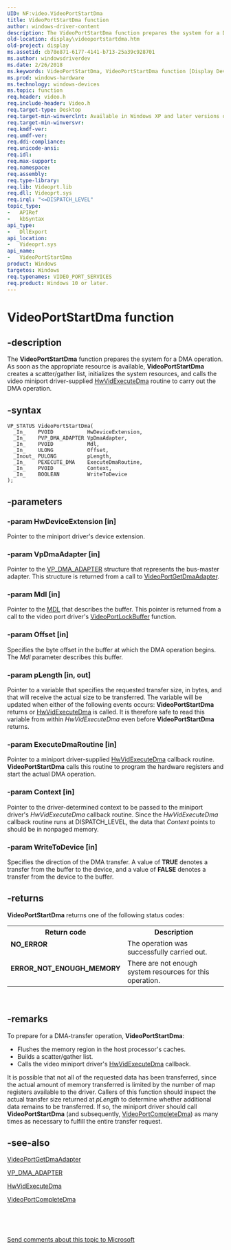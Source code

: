 ```yaml
---
UID: NF:video.VideoPortStartDma
title: VideoPortStartDma function
author: windows-driver-content
description: The VideoPortStartDma function prepares the system for a DMA operation.
old-location: display\videoportstartdma.htm
old-project: display
ms.assetid: cb78e871-6177-4141-b713-25a39c928701
ms.author: windowsdriverdev
ms.date: 2/26/2018
ms.keywords: VideoPortStartDma, VideoPortStartDma function [Display Devices], VideoPort_Functions_b568d7ff-2e88-4afe-827b-4e54e075718c.xml, display.videoportstartdma, video/VideoPortStartDma
ms.prod: windows-hardware
ms.technology: windows-devices
ms.topic: function
req.header: video.h
req.include-header: Video.h
req.target-type: Desktop
req.target-min-winverclnt: Available in Windows XP and later versions of the Windows operating systems.
req.target-min-winversvr: 
req.kmdf-ver: 
req.umdf-ver: 
req.ddi-compliance: 
req.unicode-ansi: 
req.idl: 
req.max-support: 
req.namespace: 
req.assembly: 
req.type-library: 
req.lib: Videoprt.lib
req.dll: Videoprt.sys
req.irql: "<=DISPATCH_LEVEL"
topic_type:
-	APIRef
-	kbSyntax
api_type:
-	DllExport
api_location:
-	Videoprt.sys
api_name:
-	VideoPortStartDma
product: Windows
targetos: Windows
req.typenames: VIDEO_PORT_SERVICES
req.product: Windows 10 or later.
---
```


# VideoPortStartDma function


## -description


The <b>VideoPortStartDma</b> function prepares the system for a DMA operation. As soon as the appropriate resource is available, <b>VideoPortStartDma</b> creates a scatter/gather list, initializes the system resources, and calls the video miniport driver-supplied <a href="..\video\nc-video-pexecute_dma.md">HwVidExecuteDma</a> routine to carry out the DMA operation.


## -syntax


````
VP_STATUS VideoPortStartDma(
  _In_    PVOID           HwDeviceExtension,
  _In_    PVP_DMA_ADAPTER VpDmaAdapter,
  _In_    PVOID           Mdl,
  _In_    ULONG           Offset,
  _Inout_ PULONG          pLength,
  _In_    PEXECUTE_DMA    ExecuteDmaRoutine,
  _In_    PVOID           Context,
  _In_    BOOLEAN         WriteToDevice
);
````


## -parameters




### -param HwDeviceExtension [in]

Pointer to the miniport driver's device extension.


### -param VpDmaAdapter [in]

Pointer to the <a href="https://msdn.microsoft.com/library/windows/hardware/ff570570">VP_DMA_ADAPTER</a> structure that represents the bus-master adapter. This structure is returned from a call to <a href="..\video\nf-video-videoportgetdmaadapter.md">VideoPortGetDmaAdapter</a>.


### -param Mdl [in]

Pointer to the <a href="https://msdn.microsoft.com/library/windows/hardware/ff554414">MDL</a> that describes the buffer. This pointer is returned from a call to the video port driver's <a href="..\video\nf-video-videoportlockbuffer.md">VideoPortLockBuffer</a> function.


### -param Offset [in]

Specifies the byte offset in the buffer at which the DMA operation begins. The <i>Mdl</i> parameter describes this buffer.


### -param pLength [in, out]

Pointer to a variable that specifies the requested transfer size, in bytes, and that will receive the actual size to be transferred. The variable will be updated when either of the following events occurs: <b>VideoPortStartDma</b> returns or <a href="..\video\nc-video-pexecute_dma.md">HwVidExecuteDma</a> is called. It is therefore safe to read this variable from within <i>HwVidExecuteDma</i> even before <b>VideoPortStartDma</b> returns.


### -param ExecuteDmaRoutine [in]

Pointer to a miniport driver-supplied <a href="..\video\nc-video-pexecute_dma.md">HwVidExecuteDma</a> callback routine. <b>VideoPortStartDma</b> calls this routine to program the hardware registers and start the actual DMA operation.


### -param Context [in]

Pointer to the driver-determined context to be passed to the miniport driver's <i>HwVidExecuteDma</i> callback routine. Since the <i>HwVidExecuteDma</i> callback routine runs at DISPATCH_LEVEL, the data that <i>Context</i> points to should be in nonpaged memory.


### -param WriteToDevice [in]

Specifies the direction of the DMA transfer. A value of <b>TRUE</b> denotes a transfer from the buffer to the device, and a value of <b>FALSE</b> denotes a transfer from the device to the buffer.


## -returns



<b>VideoPortStartDma</b> returns one of the following status codes:

<table>
<tr>
<th>Return code</th>
<th>Description</th>
</tr>
<tr>
<td width="40%">
<dl>
<dt><b>NO_ERROR</b></dt>
</dl>
</td>
<td width="60%">
The operation was successfully carried out.

</td>
</tr>
<tr>
<td width="40%">
<dl>
<dt><b>ERROR_NOT_ENOUGH_MEMORY</b></dt>
</dl>
</td>
<td width="60%">
There are not enough system resources for this operation.

</td>
</tr>
</table>
 




## -remarks



To prepare for a DMA-transfer operation, <b>VideoPortStartDma</b>:

<ul>
<li>
Flushes the memory region in the host processor's caches.

</li>
<li>
Builds a scatter/gather list.

</li>
<li>
Calls the video miniport driver's <a href="..\video\nc-video-pexecute_dma.md">HwVidExecuteDma</a> callback.

</li>
</ul>
It is possible that not all of the requested data has been transferred, since the actual amount of memory transferred is limited by the number of map registers available to the driver. Callers of this function should inspect the actual transfer size returned at <i>pLength</i> to determine whether additional data remains to be transferred. If so, the miniport driver should call <b>VideoPortStartDma</b> (and subsequently, <a href="..\video\nf-video-videoportcompletedma.md">VideoPortCompleteDma</a>) as many times as necessary to fulfill the entire transfer request. 




## -see-also

<a href="..\video\nf-video-videoportgetdmaadapter.md">VideoPortGetDmaAdapter</a>



<a href="https://msdn.microsoft.com/library/windows/hardware/ff570570">VP_DMA_ADAPTER</a>



<a href="..\video\nc-video-pexecute_dma.md">HwVidExecuteDma</a>



<a href="..\video\nf-video-videoportcompletedma.md">VideoPortCompleteDma</a>



 

 

<a href="mailto:wsddocfb@microsoft.com?subject=Documentation%20feedback [display\display]:%20VideoPortStartDma function%20 RELEASE:%20(2/26/2018)&amp;body=%0A%0APRIVACY STATEMENT%0A%0AWe use your feedback to improve the documentation. We don't use your email address for any other purpose, and we'll remove your email address from our system after the issue that you're reporting is fixed. While we're working to fix this issue, we might send you an email message to ask for more info. Later, we might also send you an email message to let you know that we've addressed your feedback.%0A%0AFor more info about Microsoft's privacy policy, see http://privacy.microsoft.com/en-us/default.aspx." title="Send comments about this topic to Microsoft">Send comments about this topic to Microsoft</a>

